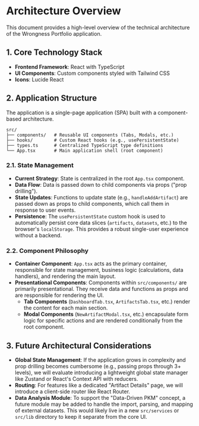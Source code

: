 # Architecture Overview

This document provides a high-level overview of the technical architecture of the Wrongness Portfolio application.

## 1. Core Technology Stack

- **Frontend Framework**: React with TypeScript
- **UI Components**: Custom components styled with Tailwind CSS
- **Icons**: Lucide React

## 2. Application Structure

The application is a single-page application (SPA) built with a component-based architecture.

```
src/
├── components/   # Reusable UI components (Tabs, Modals, etc.)
├── hooks/        # Custom React hooks (e.g., usePersistentState)
├── types.ts      # Centralized TypeScript type definitions
└── App.tsx       # Main application shell (root component)
```

### 2.1. State Management

- **Current Strategy**: State is centralized in the root `App.tsx` component.
- **Data Flow**: Data is passed down to child components via props ("prop drilling").
- **State Updates**: Functions to update state (e.g., `handleAddArtifact`) are passed down as props to child components, which call them in response to user events.
- **Persistence**: The `usePersistentState` custom hook is used to automatically persist core data slices (`artifacts`, `datasets`, etc.) to the browser's `localStorage`. This provides a robust single-user experience without a backend.

### 2.2. Component Philosophy

- **Container Component**: `App.tsx` acts as the primary container, responsible for state management, business logic (calculations, data handlers), and rendering the main layout.
- **Presentational Components**: Components within `src/components/` are primarily presentational. They receive data and functions as props and are responsible for rendering the UI.
  - **Tab Components** (`DashboardTab.tsx`, `ArtifactsTab.tsx`, etc.) render the content for each main section.
  - **Modal Components** (`NewArtifactModal.tsx`, etc.) encapsulate form logic for specific actions and are rendered conditionally from the root component.

## 3. Future Architectural Considerations

- **Global State Management**: If the application grows in complexity and prop drilling becomes cumbersome (e.g., passing props through 3+ levels), we will evaluate introducing a lightweight global state manager like Zustand or React's Context API with reducers.
- **Routing**: For features like a dedicated "Artifact Details" page, we will introduce a client-side router like React Router.
- **Data Analysis Module**: To support the "Data-Driven PKM" concept, a future module may be added to handle the import, parsing, and mapping of external datasets. This would likely live in a new `src/services` or `src/lib` directory to keep it separate from the core UI.
